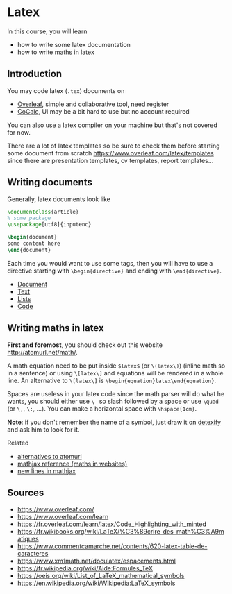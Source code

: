# Latex

In this course, you will learn

* how to write some latex documentation
* how to write maths in latex

<div class="sr"></div>

## Introduction

You may code latex (`.tex`) documents on

* [Overleaf](https://www.overleaf.com/), simple and collaborative tool, need register
* [CoCalc](https://cocalc.com/), UI may be a bit hard to use but no account required

You can also use a latex compiler on your machine
but that's not covered for now.

There are a lot of latex templates so be sure to check
them before starting some document from
scratch <https://www.overleaf.com/latex/templates>
since there are presentation templates, cv templates,
report templates...

<div class="sl"></div>

## Writing documents

Generally, latex documents look like

```latex
\documentclass{article}
% some package
\usepackage[utf8]{inputenc}

\begin{document}
some content here
\end{document}
```

Each time you would want to use some tags, then
you will have to use a directive starting with
``\begin{directive}`` and ending with `\end{directive}`.

* [Document](directives/document.md)
* [Text](directives/text.md)
* [Lists](directives/lists.md)
* [Code](directives/code.md)

<div class="sr"></div>

## Writing maths in latex

**First and foremost**, you should check out this
website <http://atomurl.net/math/>. 

A math equation need to be put inside
``$latex$`` (or `\(latex\)`) (inline math so in a sentence)
or using ``\[latex\]`` and equations will be rendered
in a whole line. An alternative to ```\[latex\]``` is
``\begin{equation}latex\end{equation}``.

Spaces are useless in your latex code since 
the math parser will do what he wants, you should either
use ``\ `` so slash followed by a space 
or use ``\quad`` (or `\,`, `\:`, ...).
You can make a horizontal space with ``\hspace{1cm}``.

**Note**: if you don't remember the name of a symbol,
just draw it on
[detexify](https://detexify.kirelabs.org/classify.html) 
and ask him to look for it.

Related

* [alternatives to atomurl](https://stackoverflow.com/questions/11256433/how-to-show-math-equations-in-general-githubs-markdownnot-githubs-blog)
* [mathjax reference (maths in websites)](https://math.meta.stackexchange.com/questions/5020/mathjax-basic-tutorial-and-quick-reference)
* [new lines in mathjax](https://github.com/mathjax/MathJax/issues/2312)

<div class="sl"></div>

## Sources

* <https://www.overleaf.com/>
* <https://www.overleaf.com/learn>
* <https://fr.overleaf.com/learn/latex/Code_Highlighting_with_minted>
* <https://fr.wikibooks.org/wiki/LaTeX/%C3%89crire_des_math%C3%A9matiques>
* <https://www.commentcamarche.net/contents/620-latex-table-de-caracteres>
* <https://www.xm1math.net/doculatex/espacements.html>
* <https://fr.wikipedia.org/wiki/Aide:Formules_TeX>
* <https://oeis.org/wiki/List_of_LaTeX_mathematical_symbols>
* <https://en.wikipedia.org/wiki/Wikipedia:LaTeX_symbols>